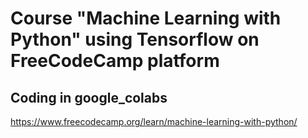 # Course "Machine Learning with Python" using Tensorflow on FreeCodeCamp platform

## Coding in google_colabs

https://www.freecodecamp.org/learn/machine-learning-with-python/


